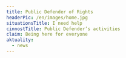 ```yaml
---
title: Public Defender of Rights
headerPic: /en/images/home.jpg
situationsTitle: I need help
cinnostTitle: Public Defender’s activities
claim: Being here for everyone
aktuality:
  - news
---
```

